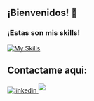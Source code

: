 ## ¡Bienvenidos! 👋

<div>
  <h3>¡Estas son mis skills!</h3>
</div>

[![My Skills](https://skillicons.dev/icons?i=java,js,html,css,mongodb,postgres,nodejs,react,nextjs,androidstudio,figma)](https://skillicons.dev)


## Contactame aqui:

<div>  
  <div>
    <a href="https://ar.linkedin.com/in/laureano-torres-4872a7296?trk=people-guest_people_search-card" target="_blank">
    <img src="https://img.shields.io/badge/linkedin:  LINKEDIN-%2300acee.svg?color=405DE6&style=for-the-badge&logo=linkedin&logoColor=white" alt=linkedin style="margin-bottom: 5px;"/>
    </a>
      <a href="mailto:vbim101@gmail.com" target="_blank">
      <img src="https://img.shields.io/badge/gmail:  GMAIL-%23EA4335.svg?style=for-the-badge&logo=gmail&logoColor=white" t=mail style="margin-bottom: 5px;" />
      </a>
  </div>
  
  <div>
  </div>
</div>


